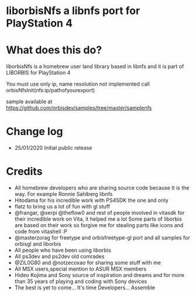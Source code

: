 liborbisNfs a libnfs port for PlayStation 4
======================
 
 What does this do?
===================
 
  liborbisNfs is a homebrew user land library based in libnfs and it is part of LIBORBIS for PlayStation 4
  
  You must use only ip, name resolution not implemented call orbisNfsInit(nfs:ip/pathofyourexport)

  sample available at https://github.com/orbisdev/samples/tree/master/samplenfs


  Change log
===========================
 - 25/01/2020 Initial public release
 

  Credits
===========================
  
 - All homebrew developers who are sharing source code because It is the way. For example Ronnie Sahlberg libnfs
 - Hitodama for his incredible work with PS4SDK the one and only
 - flatz to bring us a lot of fun with gl stuff
 - @frangar, @xerpi @theflow0 and rest of people involved in vitasdk for their incredible work on Vita, it helped me a lot 
	Some parts of liborbis are based on their work so forgive me for stealing parts like icons and code from vitashell :P
 - @masterzorag for freetype and orbisfreetype-gl port and all samples for orbisgl and liborbis
 - All people who have been using liborbis
 - All ps3dev and ps2dev old comrades
 - @ZiL0G80 and @notzecoxao for sharing some stuff with me
 - All MSX users,special mention to ASUR MSX members
 - Hideo Kojima and Sony source of inspiration and dreams and for more than 35 years of playing and coding with Sony devices
 - The best is yet to come... It's time Developers... Assemble
 

